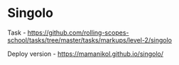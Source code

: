 # Singolo
Task - https://github.com/rolling-scopes-school/tasks/tree/master/tasks/markups/level-2/singolo


Deploy version - https://mamanikol.github.io/singolo/
